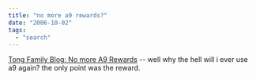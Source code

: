 ```yaml
---
title: "no more a9 rewards?"
date: "2006-10-02"
tags: 
  - "search"
---
```


[Tong Family Blog: No more A9 Rewards](http://www.tongfamily.com/house/no_more_a9_rewards.php "Tong Family Blog: No more A9 Rewards") -- well why the hell will i ever use a9 again? the only point was the reward.
